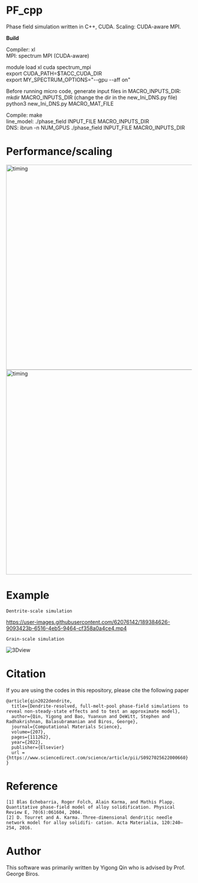# PF_cpp
Phase field simulation written in C++, CUDA. Scaling: CUDA-aware MPI. 

**Build**

Compiler: xl   
MPI: spectrum MPI (CUDA-aware)  

module load xl cuda spectrum_mpi  
export CUDA_PATH=$TACC_CUDA_DIR  
export MY_SPECTRUM_OPTIONS="--gpu --aff on" 

Before running micro code, generate input files in MACRO_INPUTS_DIR:  
mkdir MACRO_INPUTS_DIR            (change the dir in the new_Ini_DNS.py file)  
python3 new_Ini_DNS.py MACRO_MAT_FILE

Compile: make  
line_model: ./phase_field INPUT_FILE MACRO_INPUTS_DIR  
DNS: ibrun -n NUM_GPUS ./phase_field INPUT_FILE MACRO_INPUTS_DIR 
     
# Performance/scaling
 
<img width="556" alt="timing" src="https://user-images.githubusercontent.com/62076142/119079589-00022f00-b9be-11eb-837f-288778b5244c.png">

<img width="556" alt="timing" src="https://user-images.githubusercontent.com/62076142/119079655-23c57500-b9be-11eb-844f-21b30837c56c.png">

# Example
```
Dentrite-scale simulation
```
https://user-images.githubusercontent.com/62076142/189384626-9093423b-6516-4eb5-9464-cf358a0a4ce4.mp4
```
Grain-scale simulation
```
![3Dview](https://user-images.githubusercontent.com/62076142/189384211-b82a2127-dd0f-4581-9a7e-67f8576419e9.png)

# Citation

If you are using the codes in this repository, please cite the following paper
```
@article{qin2022dendrite,
  title={Dendrite-resolved, full-melt-pool phase-field simulations to reveal non-steady-state effects and to test an approximate model},
  author={Qin, Yigong and Bao, Yuanxun and DeWitt, Stephen and Radhakrishnan, Balasubramanian and Biros, George},
  journal={Computational Materials Science},
  volume={207},
  pages={111262},
  year={2022},
  publisher={Elsevier}
  url = {https://www.sciencedirect.com/science/article/pii/S0927025622000660}
}
```

# Reference
```
[1] Blas Echebarria, Roger Folch, Alain Karma, and Mathis Plapp. Quantitative phase-field model of alloy solidification. Physical Review E, 70(6):061604, 2004.
[2] D. Tourret and A. Karma. Three-dimensional dendritic needle network model for alloy solidifi- cation. Acta Materialia, 120:240–254, 2016.
```
# Author
This software was primarily written by Yigong Qin who is advised by Prof. George Biros.
